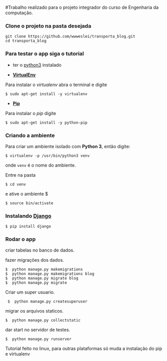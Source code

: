 #Trabalho realizado para o projeto integrador do curso de Engenharia da computação.


### Clone o projeto na pasta desejada
```
git clone https://github.com/wwweslei/transporta_blog.git
cd transporta_blog
``` 

### Para testar o app siga o tutorial

* ter o [python3][1] instalado

* **[VirtualEnv][2]**
 
Para instalar o *virtualenv* abra o terminal e digite

	$ sudo apt-get install -y virtualenv

* **[Pip][3]**
 
Para instalar o *pip* digite

	$ sudo apt-get install -y python-pip

### Criando a ambiente

Para criar um ambiente isolado com  **Python 3**, então digite:

	$ virtualenv -p /usr/bin/python3 venv

onde ``venv`` é o nome do ambiente.

Entre na pasta

	$ cd venv

e ative o ambiente $ 

	$ source bin/activate
### Instalando [Django][0]

	$ pip install django

### Rodar o app 

criar tabelas no banco de dados.

fazer migrações dos dados.

    $  python manage.py makemigrations
    $  python manage.py makemigrations blog
    $  python manage.py migrate blog
    $  python manage.py migrate


Criar um super usuario.

     $  python manage.py createsuperuser
migrar os arquivos staticos.

    $  python manage.py collectstatic
dar start no servidor de testes.

    $  python manage.py runserver
    
Tutorial feito no linux, para outras plataformas só muda a instalação do pip e virtualenv 


[0]: https://www.djangoproject.com/
[2]: https://virtualenv.pypa.io/en/latest/
[3]: http://pip.readthedocs.org/en/latest/
[1]: https://www.python.org/